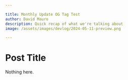 ```yaml
---

title: Monthly Update OG Tag Test
author: David Mauro
description: Quick recap of what we're talking about
image: /assets/images/devlog/2024-05-11-preview.png

---
```


# Post Title

Nothing here.
